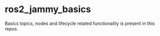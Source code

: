 # ros2_jammy_basics
Basics topics, nodes and lifecycle related functionality is present in this repos.
